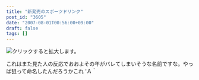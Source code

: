 ```yaml
---
title: "新発売のスポーツドリンク"
post_id: "3605"
date: "2007-08-01T00:56:00+09:00"
draft: false
tags: []
---
```



![クリックすると拡大します。](https://danmaq.com/image/mixi/2007/515907884_32_s.jpg)

これはまた見た人の反応でおおよその年がバレてしまいそうな名前ですな。やっぱ狙って命名したんだろうかこれ 'Ａ｀
